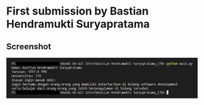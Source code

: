 # First submission by Bastian Hendramukti Suryapratama

## Screenshot
![Screenshot](Screenshot_2022-11-14_060416.jpg)
